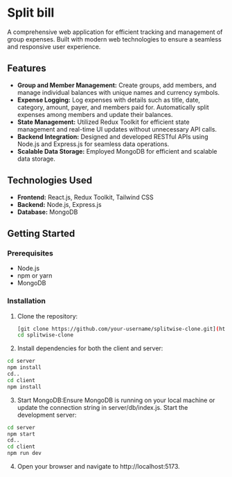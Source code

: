 # Split bill

A comprehensive web application for efficient tracking and management of group expenses. Built with modern web technologies to ensure a seamless and responsive user experience.

## Features

- **Group and Member Management:** Create groups, add members, and manage individual balances with unique names and currency symbols.
- **Expense Logging:** Log expenses with details such as title, date, category, amount, payer, and members paid for. Automatically split expenses among members and update their balances.
- **State Management:** Utilized Redux Toolkit for efficient state management and real-time UI updates without unnecessary API calls.
- **Backend Integration:** Designed and developed RESTful APIs using Node.js and Express.js for seamless data operations.
- **Scalable Data Storage:** Employed MongoDB for efficient and scalable data storage.

## Technologies Used

- **Frontend:** React.js, Redux Toolkit, Tailwind CSS
- **Backend:** Node.js, Express.js
- **Database:** MongoDB

## Getting Started

### Prerequisites

- Node.js
- npm or yarn
- MongoDB

### Installation

1. Clone the repository:

   ```sh
   [git clone https://github.com/your-username/splitwise-clone.git](https://github.com/panditpankaj21/split-bill.git)
   cd splitwise-clone
   ```
  
2. Install dependencies for both the client and server:

 ```sh
cd server
npm install
cd..
cd client
npm install
```
3. Start MongoDB:Ensure MongoDB is running on your local machine or update the connection string in server/db/index.js. Start the development server:

```sh
cd server
npm start
cd..
cd client
npm run dev
```
4. Open your browser and navigate to http://localhost:5173.

